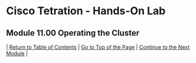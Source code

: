 # Cisco Tetration - Hands-On Lab
  
## Module 11.00  Operating the Cluster



| [Return to Table of Contents](https://tetration.guru/bootcamp/) | [Go to Top of the Page]() | [Continue to the Next Module]() |